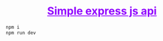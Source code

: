 <h1 style="text-decoration:underline; color: #9200ff" align=center>Simple express js api</h1>

```bash
npm i
npm run dev
```
